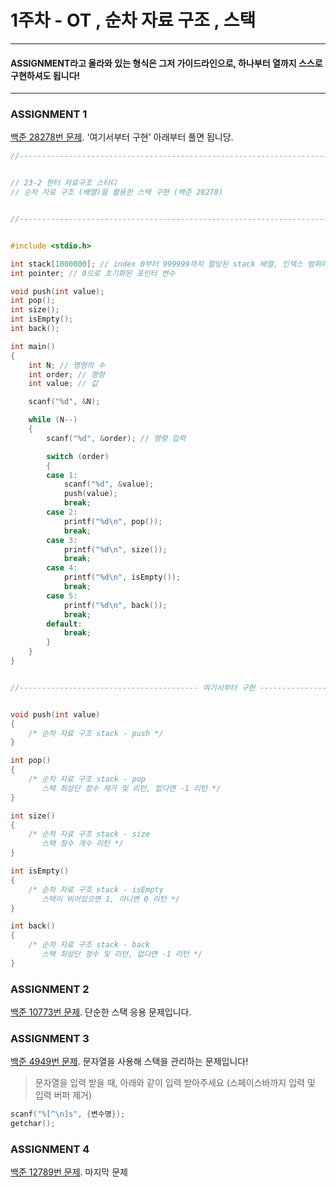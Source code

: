 # 1주차 - OT , 순차 자료 구조 , 스택

------------------------

#### ASSIGNMENT라고 올라와 있는 형식은 그저 가이드라인으로, 하나부터 열까지 스스로 구현하셔도 됩니다!

-------------------------

### ASSIGNMENT 1

[백준 28278번 문제](https://www.acmicpc.net/problem/28278). '여기서부터 구현' 아래부터 풀면 됩니당.

```c
//-----------------------------------------------------------------------------------------------------------//


// 23-2 한터 자료구조 스터디
// 순차 자료 구조 (배열)을 활용한 스택 구현 (백준 28278)


//-----------------------------------------------------------------------------------------------------------//


#include <stdio.h>

int stack[1000000]; // index 0부터 999999까지 할당된 stack 배열, 인덱스 범위에 주의하세요.
int pointer; // 0으로 초기화된 포인터 변수

void push(int value);
int pop();
int size();
int isEmpty();
int back();

int main()
{
	int N; // 명령의 수
	int order; // 명령
	int value; // 값

	scanf("%d", &N);

	while (N--)
	{
		scanf("%d", &order); // 명령 입력

		switch (order)
		{
		case 1:
			scanf("%d", &value);
			push(value);
			break;
		case 2:
			printf("%d\n", pop());
			break;
		case 3:
			printf("%d\n", size());
			break;
		case 4:
			printf("%d\n", isEmpty());
			break;
		case 5:
			printf("%d\n", back());
			break;
		default:
			break;
		}
	}
}


//---------------------------------------- 여기서부터 구현 --------------------------------------------//


void push(int value)
{
	/* 순차 자료 구조 stack - push */
}

int pop()
{
	/* 순차 자료 구조 stack - pop 
	   스택 최상단 정수 제거 및 리턴, 없다면 -1 리턴 */
}

int size()
{
	/* 순차 자료 구조 stack - size
	   스택 정수 개수 리턴 */
}

int isEmpty()
{
	/* 순차 자료 구조 stack - isEmpty
	   스택이 비어있으면 1, 아니면 0 리턴 */
}

int back()
{
	/* 순차 자료 구조 stack - back
	   스택 최상단 정수 및 리턴, 없다면 -1 리턴 */
}
```

### ASSIGNMENT 2

[백준 10773번 문제](https://www.acmicpc.net/problem/10773). 단순한 스택 응용 문제입니다.

### ASSIGNMENT 3

[백준 4949번 문제](https://www.acmicpc.net/problem/4949). 문자열을 사용해 스택을 관리하는 문제입니다!
> 문자열을 입력 받을 때, 아래와 같이 입력 받아주세요 (스페이스바까지 입력 및 입력 버퍼 제거)
```c
scanf("%[^\n]s", {변수명});
getchar();
```

### ASSIGNMENT 4

[백준 12789번 문제](https://www.acmicpc.net/problem/12789). 마지막 문제

